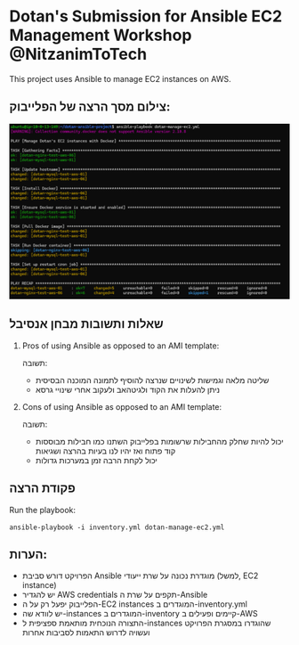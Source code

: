 # Dotan's Submission for Ansible EC2 Management Workshop @NitzanimToTech

This project uses Ansible to manage EC2 instances on AWS.
## צילום מסך הרצה של הפלייבוק:
![Playbook Results Screenshot](playbook_screenshot.png)

## שאלות ותשובות מבחן אנסיבל

1. Pros of using Ansible as opposed to an AMI template:

   תשובה:
   - שליטה מלאה וגמישות לשינויים שנרצה להוסיף לתמונה המוכנה הבסיסית
   - ניתן להעלות את הקוד ולגיטהאב ולעקוב אחרי שינויי גרסא

2. Cons of using Ansible as opposed to an AMI template:

   תשובה:
   - יכול להיות שחלק מהחבילות שרשומות בפלייבוק השתנו כמו חבילות מבוססות קוד פתוח ואז יהיו לנו בעיות בהרצה ושגיאות
   - יכול לקחת הרבה זמן במערכות גדולות

## פקודת הרצה

Run the playbook:
```
ansible-playbook -i inventory.yml dotan-manage-ec2.yml
```

## הערות:
- הפרויקט דורש סביבת Ansible מוגדרת נכונה על שרת ייעודי (למשל, EC2 instance)
- יש להגדיר AWS credentials תקפים על שרת ה-Ansible
- הפלייבוק יפעל רק על ה-EC2 instances המוגדרים ב-inventory.yml
- יש לוודא שה-instances המוגדרים ב-inventory קיימים ופעילים ב-AWS
- התצורה הנוכחית מותאמת ספציפית ל-instances שהוגדרו במסגרת הפרויקט ועשויה לדרוש התאמות לסביבות אחרות